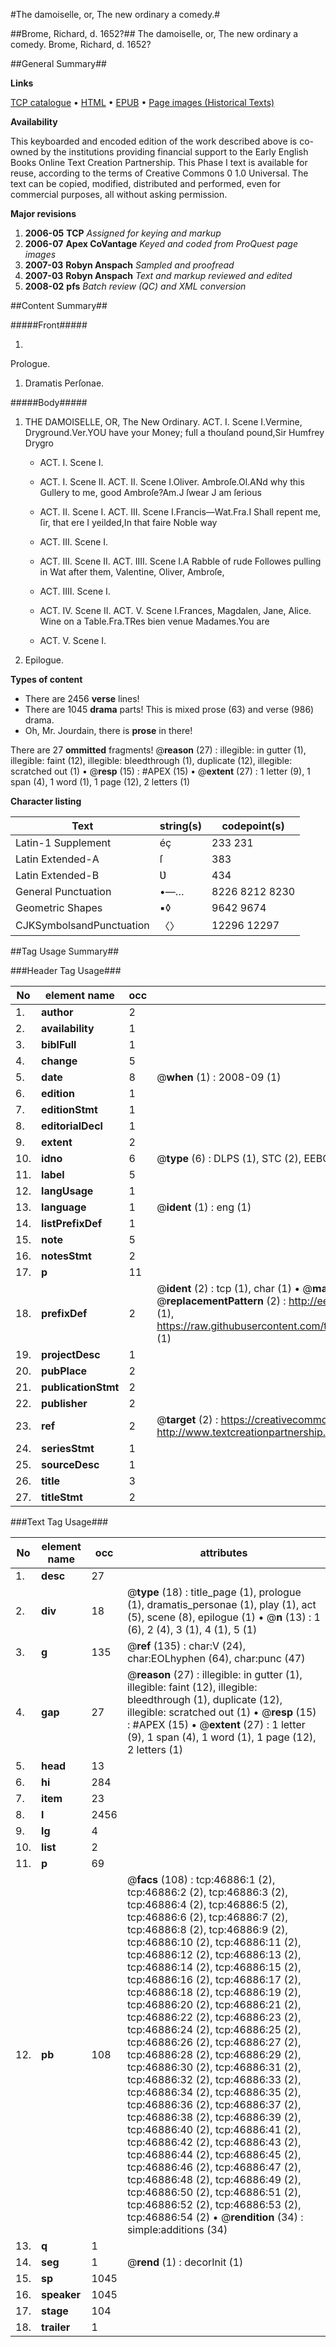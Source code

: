 #The damoiselle, or, The new ordinary a comedy.#

##Brome, Richard, d. 1652?##
The damoiselle, or, The new ordinary a comedy.
Brome, Richard, d. 1652?

##General Summary##

**Links**

[TCP catalogue](http://www.ota.ox.ac.uk/tcp/)  • 
[HTML](http://tei.it.ox.ac.uk/tcp/Texts-HTML/free/A29/A29635.html)  • 
[EPUB](http://tei.it.ox.ac.uk/tcp/Texts-EPUB/free/A29/A29635.epub) • 
[Page images (Historical Texts)](https://data.historicaltexts.jisc.ac.uk/view?pubId=eebo-11220897e&pageId=eebo-11220897e-46886-1)

**Availability**

This keyboarded and encoded edition of the
	       work described above is co-owned by the institutions
	       providing financial support to the Early English Books
	       Online Text Creation Partnership. This Phase I text is
	       available for reuse, according to the terms of Creative
	       Commons 0 1.0 Universal. The text can be copied,
	       modified, distributed and performed, even for
	       commercial purposes, all without asking permission.

**Major revisions**

1. __2006-05__ __TCP__ *Assigned for keying and markup*
1. __2006-07__ __Apex CoVantage__ *Keyed and coded from ProQuest page images*
1. __2007-03__ __Robyn Anspach__ *Sampled and proofread*
1. __2007-03__ __Robyn Anspach__ *Text and markup reviewed and edited*
1. __2008-02__ __pfs__ *Batch review (QC) and XML conversion*

##Content Summary##

#####Front#####

1. 
Prologue.

1. Dramatis Perſonae.

#####Body#####

1. THE DAMOISELLE, OR, The New Ordinary.
ACT. I. Scene I.Vermine, Dryground.Ver.YOU have your Money; full a thouſand pound,Sir Humfrey Drygro
      * ACT. I. Scene I.

      * ACT. I. Scene II.
ACT. II. Scene I.Oliver. Ambroſe.Ol.ANd why this Gullery to me, good Ambroſe?Am.J ſwear J am ſerious
      * ACT. II. Scene I.
ACT. III. Scene I.Francis—Wat.Fra.I Shall repent me, ſir, that ere I yeilded,In that faire Noble way
      * ACT. III. Scene I.

      * ACT. III. Scene II.
ACT. IIII. Scene I.A Rabble of rude Followes pulling in Wat after them, Valentine, Oliver, Ambroſe, 
      * ACT. IIII. Scene I.

      * ACT. IV. Scene II.
ACT. V. Scene I.Frances, Magdalen, Jane, Alice. Wine on a Table.Fra.TRes bien venue Madames.You are 
      * ACT. V. Scene I.

1. Epilogue.

**Types of content**

  * There are 2456 **verse** lines!
  * There are 1045 **drama** parts! This is mixed prose (63) and verse (986) drama.
  * Oh, Mr. Jourdain, there is **prose** in there!

There are 27 **ommitted** fragments! 
 @__reason__ (27) : illegible: in gutter (1), illegible: faint (12), illegible: bleedthrough (1), duplicate (12), illegible: scratched out (1)  •  @__resp__ (15) : #APEX (15)  •  @__extent__ (27) : 1 letter (9), 1 span (4), 1 word (1), 1 page (12), 2 letters (1)

**Character listing**


|Text|string(s)|codepoint(s)|
|---|---|---|
|Latin-1 Supplement|éç|233 231|
|Latin Extended-A|ſ|383|
|Latin Extended-B|Ʋ|434|
|General Punctuation|•—…|8226 8212 8230|
|Geometric Shapes|▪◊|9642 9674|
|CJKSymbolsandPunctuation|〈〉|12296 12297|

##Tag Usage Summary##

###Header Tag Usage###

|No|element name|occ|attributes|
|---|---|---|---|
|1.|__author__|2||
|2.|__availability__|1||
|3.|__biblFull__|1||
|4.|__change__|5||
|5.|__date__|8| @__when__ (1) : 2008-09 (1)|
|6.|__edition__|1||
|7.|__editionStmt__|1||
|8.|__editorialDecl__|1||
|9.|__extent__|2||
|10.|__idno__|6| @__type__ (6) : DLPS (1), STC (2), EEBO-CITATION (1), OCLC (1), VID (1)|
|11.|__label__|5||
|12.|__langUsage__|1||
|13.|__language__|1| @__ident__ (1) : eng (1)|
|14.|__listPrefixDef__|1||
|15.|__note__|5||
|16.|__notesStmt__|2||
|17.|__p__|11||
|18.|__prefixDef__|2| @__ident__ (2) : tcp (1), char (1)  •  @__matchPattern__ (2) : ([0-9\-]+):([0-9IVX]+) (1), (.+) (1)  •  @__replacementPattern__ (2) : http://eebo.chadwyck.com/downloadtiff?vid=$1&page=$2 (1), https://raw.githubusercontent.com/textcreationpartnership/Texts/master/tcpchars.xml#$1 (1)|
|19.|__projectDesc__|1||
|20.|__pubPlace__|2||
|21.|__publicationStmt__|2||
|22.|__publisher__|2||
|23.|__ref__|2| @__target__ (2) : https://creativecommons.org/publicdomain/zero/1.0/ (1), http://www.textcreationpartnership.org/docs/. (1)|
|24.|__seriesStmt__|1||
|25.|__sourceDesc__|1||
|26.|__title__|3||
|27.|__titleStmt__|2||


###Text Tag Usage###

|No|element name|occ|attributes|
|---|---|---|---|
|1.|__desc__|27||
|2.|__div__|18| @__type__ (18) : title_page (1), prologue (1), dramatis_personae (1), play (1), act (5), scene (8), epilogue (1)  •  @__n__ (13) : 1 (6), 2 (4), 3 (1), 4 (1), 5 (1)|
|3.|__g__|135| @__ref__ (135) : char:V (24), char:EOLhyphen (64), char:punc (47)|
|4.|__gap__|27| @__reason__ (27) : illegible: in gutter (1), illegible: faint (12), illegible: bleedthrough (1), duplicate (12), illegible: scratched out (1)  •  @__resp__ (15) : #APEX (15)  •  @__extent__ (27) : 1 letter (9), 1 span (4), 1 word (1), 1 page (12), 2 letters (1)|
|5.|__head__|13||
|6.|__hi__|284||
|7.|__item__|23||
|8.|__l__|2456||
|9.|__lg__|4||
|10.|__list__|2||
|11.|__p__|69||
|12.|__pb__|108| @__facs__ (108) : tcp:46886:1 (2), tcp:46886:2 (2), tcp:46886:3 (2), tcp:46886:4 (2), tcp:46886:5 (2), tcp:46886:6 (2), tcp:46886:7 (2), tcp:46886:8 (2), tcp:46886:9 (2), tcp:46886:10 (2), tcp:46886:11 (2), tcp:46886:12 (2), tcp:46886:13 (2), tcp:46886:14 (2), tcp:46886:15 (2), tcp:46886:16 (2), tcp:46886:17 (2), tcp:46886:18 (2), tcp:46886:19 (2), tcp:46886:20 (2), tcp:46886:21 (2), tcp:46886:22 (2), tcp:46886:23 (2), tcp:46886:24 (2), tcp:46886:25 (2), tcp:46886:26 (2), tcp:46886:27 (2), tcp:46886:28 (2), tcp:46886:29 (2), tcp:46886:30 (2), tcp:46886:31 (2), tcp:46886:32 (2), tcp:46886:33 (2), tcp:46886:34 (2), tcp:46886:35 (2), tcp:46886:36 (2), tcp:46886:37 (2), tcp:46886:38 (2), tcp:46886:39 (2), tcp:46886:40 (2), tcp:46886:41 (2), tcp:46886:42 (2), tcp:46886:43 (2), tcp:46886:44 (2), tcp:46886:45 (2), tcp:46886:46 (2), tcp:46886:47 (2), tcp:46886:48 (2), tcp:46886:49 (2), tcp:46886:50 (2), tcp:46886:51 (2), tcp:46886:52 (2), tcp:46886:53 (2), tcp:46886:54 (2)  •  @__rendition__ (34) : simple:additions (34)|
|13.|__q__|1||
|14.|__seg__|1| @__rend__ (1) : decorInit (1)|
|15.|__sp__|1045||
|16.|__speaker__|1045||
|17.|__stage__|104||
|18.|__trailer__|1||
